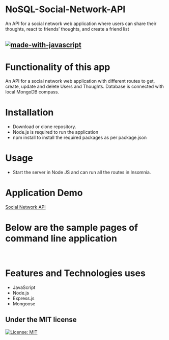 # NoSQL-Social-Network-API

An API for a social network web application where users can share their thoughts, react to friends’ thoughts, and create a friend list

## [![made-with-javascript](https://img.shields.io/badge/JavaScript-1f425f.svg)](https://www.javascript.com)

# Functionality of this app

An API for a social network web application with different routes to get, create, update and delete Users and Thoughts. Database is connected with local MongoDB compass.

# Installation

- Download or clone repository.
- Node.js is required to run the application
- npm install to install the required packages as per package.json

# Usage

- Start the server in Node JS and can run all the routes in Insomnia.

# Application Demo

[Social Network API]()

# Below are the sample pages of command line application

<img src = "">

<img src = "">

<img src = "">

# Features and Technologies uses

- JavaScript
- Node.js
- Express.js
- Mongoose

## Under the MIT license

[![License: MIT](https://img.shields.io/badge/License-MIT-yellow.svg)](https://opensource.org/licenses/MIT)
